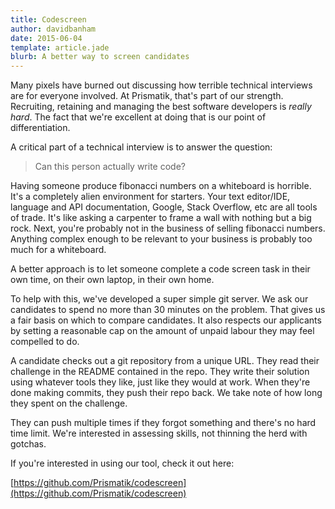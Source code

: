 ```yaml
---
title: Codescreen
author: davidbanham
date: 2015-06-04
template: article.jade
blurb: A better way to screen candidates
---
```


Many pixels have burned out discussing how terrible technical interviews are for everyone involved. At Prismatik, that's part of our strength. Recruiting, retaining and managing the best software developers is _really hard_. The fact that we're excellent at doing that is our point of differentiation.

A critical part of a technical interview is to answer the question:

> Can this person actually write code?

Having someone produce fibonacci numbers on a whiteboard is horrible. It's a completely alien environment for starters. Your text editor/IDE, language and API documentation, Google, Stack Overflow, etc are all tools of trade. It's like asking a carpenter to frame a wall with nothing but a big rock. Next, you're probably not in the business of selling fibonacci numbers. Anything complex enough to be relevant to your business is probably too much for a whiteboard.

A better approach is to let someone complete a code screen task in their own time, on their own laptop, in their own home.

To help with this, we've developed a super simple git server. We ask our candidates to spend no more than 30 minutes on the problem. That gives us a fair basis on which to compare candidates. It also respects our applicants by setting a reasonable cap on the amount of unpaid labour they may feel compelled to do.

A candidate checks out a git repository from a unique URL. They read their challenge in the README contained in the repo. They write their solution using whatever tools they like, just like they would at work. When they're done making commits, they push their repo back. We take note of how long they spent on the challenge.

They can push multiple times if they forgot something and there's no hard time limit. We're interested in assessing skills, not thinning the herd with gotchas.

If you're interested in using our tool, check it out here:

[https://github.com/Prismatik/codescreen](https://github.com/Prismatik/codescreen)
